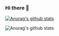 ### Hi there 👋

[![Anurag's github stats](https://github-readme-stats.vercel.app/api?username=alejandraberbesi)](https://github.com/anuraghazra/github-readme-stats)

![Anurag's github stats](https://github-readme-stats.vercel.app/api?username=anuraghazra&hide=stars,prs)
